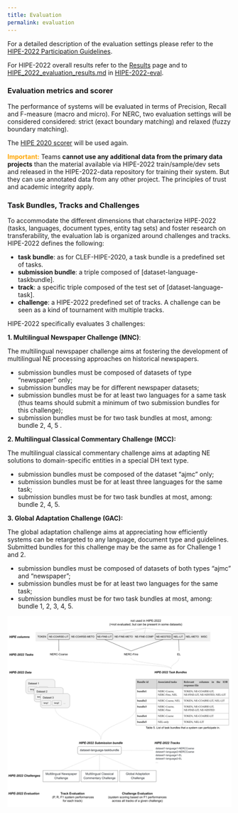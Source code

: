 ```yaml
---
title: Evaluation
permalink: evaluation
---
```


For a detailed description of the evaluation settings please refer to the [HIPE-2022 Participation Guidelines](https://doi.org/10.5281/zenodo.6045662).

For HIPE-2022 overall results refer to the [Results](https://hipe-eval.github.io/HIPE-2022/results) page and to [HIPE_2022_evaluation_results.md](https://github.com/hipe-eval/HIPE-2022-eval/blob/main/HIPE_2022_evaluation_results.md) in [HIPE-2022-eval](https://github.com/hipe-eval/HIPE-2022-eval).     

### Evaluation metrics and scorer   

The performance of systems will be evaluated in terms of Precision, Recall and F-measure (macro and micro). For NERC, two evaluation settings will be considered considered: strict (exact boundary matching) and relaxed (fuzzy boundary matching).    


The [HIPE 2020 scorer](https://github.com/impresso/CLEF-HIPE-2020-scorer) will be used again.


<span style="color:orange">**Important:**</span>  Teams **cannot use any additional data from the primary data projects** than the material available via HIPE-2022 train/sample/dev sets and released in the HIPE-2022-data repository for training their system. But they can use annotated data from any other project. The principles of trust and academic integrity apply.



### Task Bundles, Tracks and Challenges


To accommodate the different dimensions that characterize HIPE-2022 (tasks, languages, document types, entity tag sets) and foster research on transferability, the evaluation lab is organized around challenges and tracks. HIPE-2022 defines the following:

- **task bundle**:  as for CLEF-HIPE-2020, a task bundle is a predefined set of tasks. 
- **submission bundle**: a triple composed of [dataset-language-taskbundle].
- **track**: a specific triple composed of the test set of [dataset-language-task].
- **challenge**: a HIPE-2022 predefined set of tracks. A challenge can be seen as a kind of tournament with multiple tracks.

HIPE-2022 specifically evaluates 3 challenges:

**1. Multilingual Newspaper Challenge (MNC)**:    
 
The multilingual newspaper challenge aims at fostering the development of multilingual NE processing approaches on historical newspapers. 
 
* submission bundles must be composed of datasets of type “newspaper” only;
* submission bundles may be for different newspaper datasets;
* submission bundles must be for at least two languages for a same task (thus teams should submit a minimum of two submission bundles for this challenge);
* submission bundles must be for two task bundles at most, among: bundle 2, 4, 5 .
 
**2. Multilingual Classical Commentary Challenge (MCC):**

The multilingual classical commentary challenge aims at adapting NE solutions to domain-specific entities in a special DH text type.     

* submission bundles must be composed of the dataset  “ajmc” only;
* submission bundles must be for at least three languages for the same task;
* submission bundles must be for two task bundles at most, among: bundle 2, 4, 5.
   
   
**3. Global Adaptation Challenge (GAC):**

The global adaptation challenge aims at appreciating how efficiently systems can be retargeted to any language, document type and guidelines. Submitted bundles for this challenge may be the same as for Challenge 1 and 2. 

* submission bundles must be composed of datasets of both types  “ajmc” and “newspaper”;
* submission bundles must be for at least two languages for the same task;
* submission bundles must be for two task bundles at most, among: bundle 1, 2, 3, 4, 5.


![](/assets/images/HIPE2022-EvaluationSettingOverview.png)

